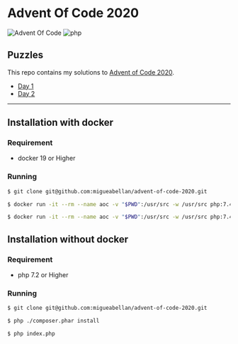 # Advent Of Code 2020

![Advent Of Code](https://img.shields.io/badge/Advent%20Of%20Code-2020-blue?style=flat-square) ![php](https://img.shields.io/github/languages/top/migueabellan/advent-of-code-2020?style=flat-square)

## Puzzles

This repo contains my solutions to [Advent of Code 2020](https://adventofcode.com/2020).

- [Day 1](app/Day01/README.md)
- [Day 2](app/Day02/README.md)

---

## Installation with docker

### Requirement

- docker 19 or Higher

### Running

```sh
$ git clone git@github.com:migueabellan/advent-of-code-2020.git

$ docker run -it --rm --name aoc -v "$PWD":/usr/src -w /usr/src php:7.4-cli php ./composer.phar install
```

```sh
$ docker run -it --rm --name aoc -v "$PWD":/usr/src -w /usr/src php:7.4-cli php index.php

```

## Installation without docker

### Requirement

- php 7.2 or Higher

### Running

```sh
$ git clone git@github.com:migueabellan/advent-of-code-2020.git

$ php ./composer.phar install
```

```sh
$ php index.php
```
